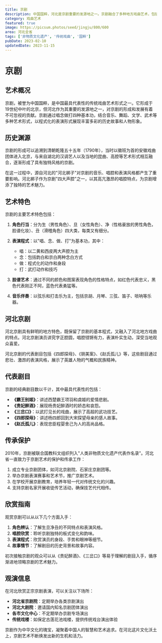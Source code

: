 ```yaml
---
title: 京剧
description: 中国国粹，河北是京剧重要的发源地之一。京剧融合了多种地方戏曲艺术，包括河北梆子等，形成了独特的艺术风格。以生、旦、净、丑四种角色为主，通过唱念做打展现戏剧内容。
category: 戏曲艺术
featured: true
image: https://picsum.photos/seed/jingju/800/600
area: 河北全省
tags: ['非物质文化遗产', '传统戏曲', '国粹']
pubDate: 2023-02-10
updatedDate: 2023-11-15
---
```


# 京剧

## 艺术概况

京剧，被誉为中国国粹，是中国最具代表性的传统戏曲艺术形式之一。它形成于19世纪中叶的北京，但河北作为其重要的发源地之一，对京剧的形成和发展有着不可忽视的贡献。京剧通过唱念做打四种基本功，结合音乐、舞蹈、文学、武术等多种艺术形式，以程式化的表演形式展现丰富多彩的历史故事和人物形象。

## 历史渊源

京剧的形成可以追溯到清朝乾隆五十五年（1790年），当时以徽班为首的安徽戏曲团体进入北京，与来自湖北的汉调艺人以及当地的昆曲、高腔等艺术形式相互融合，逐渐形成了具有独特风格的京剧。

在这一过程中，源自河北的"河北梆子"对京剧的音乐、唱腔和表演风格都产生了重要影响。河北梆子作为京剧"四大声腔"之一，以其高亢激昂的唱腔特点，为京剧增添了独特的艺术魅力。

## 艺术特色

京剧的主要艺术特色包括：

1. **角色行当**：分为生（男性角色）、旦（女性角色）、净（性格豪放的男性角色，脸谱化妆）、丑（滑稽角色）四大类，每类又有细分。

2. **表演程式**：以"唱、念、做、打"为基本功，其中：
   - 唱：以二黄和西皮两大声腔为主
   - 念：包括韵白和京白两种念白方式
   - 做：程式化的动作和身段
   - 打：武打动作和技巧

3. **脸谱艺术**：通过不同的颜色和图案表现角色的性格特点，如红色代表忠义，黑色代表刚正不阿，蓝色代表勇猛等。

4. **音乐伴奏**：以弦乐和打击乐为主，包括京胡、月琴、三弦、笛子、唢呐等乐器。

## 河北京剧

河北京剧具有鲜明的地方特色，既保留了京剧的基本程式，又融入了河北地方戏曲的特点。河北京剧演员讲究字正腔圆，唱腔铿锵有力，表演朴实生动，深受当地观众喜爱。

河北京剧的代表剧目包括《四郎探母》、《铡美案》、《赵氏孤儿》等，这些剧目通过悲壮、激昂的表演风格，展示了英雄人物的气概和民族精神。

## 代表剧目

京剧的经典剧目数以千计，其中最具代表性的包括：

- **《霸王别姬》**：讲述西楚霸王项羽和虞姬的爱情悲剧。
- **《贵妃醉酒》**：展现杨贵妃醉酒时的娇态和哀怨。
- **《三岔口》**：以武打见长的戏曲，展示了高超的武功技艺。
- **《四郎探母》**：讲述杨四郎回到大宋探望母亲的感人故事。
- **《赵氏孤儿》**：表现忠臣程婴舍己为人的高尚品格。

## 传承保护

2010年，京剧被联合国教科文组织列入"人类非物质文化遗产代表作名录"。河北省一直致力于京剧艺术的保护和传承工作：

1. 成立专业京剧团体，如河北京剧院、石家庄京剧团等。
2. 举办京剧表演赛事和艺术节，推广京剧艺术。
3. 在学校开展京剧教育，培养年轻一代对传统文化的兴趣。
4. 支持京剧名家开展收徒传艺活动，确保技艺代代相传。

## 欣赏指南

观赏京剧可以从以下几个方面入手：

1. **角色辨认**：了解生旦净丑的不同特点和表演风格。
2. **唱腔欣赏**：聆听京剧独特的板式变化和韵味。
3. **表演程式**：欣赏演员的身段、手势和眼神等细节。
4. **故事情节**：了解剧目的历史背景和故事内容。

初次接触京剧的观众可以从《贵妃醉酒》、《三岔口》等易于理解的剧目入手，循序渐进地领略京剧的艺术魅力。

## 观演信息

在河北欣赏正宗京剧表演，可以关注以下场所：

- **河北省京剧院**：定期举办各类京剧演出
- **河北大剧院**：邀请国内知名京剧团体演出
- **各市文化中心**：不定期举办京剧专场演出
- **传统戏楼**：如保定古莲花池戏楼，提供传统戏台演出体验

京剧作为中华文化的瑰宝，凝聚着中国人的智慧和艺术追求。在河北这片文化沃土上，京剧艺术不断焕发出新的生机和活力。 